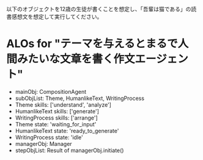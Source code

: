 以下のオブジェクトを12歳の生徒が書くことを想定し、「吾輩は猫である」の読書感想文を想定して実行してください。

# ALOs for "テーマを与えるとまるで人間みたいな文章を書く作文エージェント"
- mainObj: CompositionAgent
- subObjList: Theme, HumanlikeText, WritingProcess
- Theme skills: ['understand', 'analyze']
- HumanlikeText skills: ['generate']
- WritingProcess skills: ['arrange']
- Theme state: 'waiting_for_input'
- HumanlikeText state: 'ready_to_generate'
- WritingProcess state: 'idle'
- managerObj: Manager
- stepObjList: Result of managerObj.initiate()
